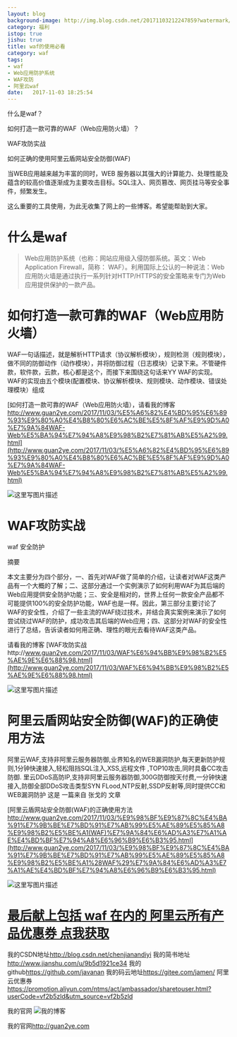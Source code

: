 ```yaml
---
layout: blog
background-image: http://img.blog.csdn.net/20171103212247859?watermark/2/text/aHR0cDovL2Jsb2cuY3Nkbi5uZXQvY2hlbmppYW5hbmRpeWk=/font/5a6L5L2T/fontsize/400/fill/I0JBQkFCMA==/dissolve/70/gravity/SouthEast
category: 福利
istop: true
jishu: true
title: waf的使用必看
category: waf
tags:
- waf
- Web应用防护系统
- WAF攻防
- 阿里云waf
date:   2017-11-03 18:25:54
---
```



什么是waf？

如何打造一款可靠的WAF（Web应用防火墙）？

WAF攻防实战

如何正确的使用阿里云盾网站安全防御(WAF)


当WEB应用越来越为丰富的同时，WEB 服务器以其强大的计算能力、处理性能及蕴含的较高价值逐渐成为主要攻击目标。SQL注入、网页篡改、网页挂马等安全事件，频繁发生。

这么重要的工具使用，为此无收集了网上的一些博客。希望能帮助到大家。





# 什么是waf

> Web应用防护系统（也称：网站应用级入侵防御系统。英文：Web Application Firewall，简称：
> WAF）。利用国际上公认的一种说法：Web应用防火墙是通过执行一系列针对HTTP/HTTPS的安全策略来专门为Web应用提供保护的一款产品。



# 如何打造一款可靠的WAF（Web应用防火墙）

‍‍WAF一句话描述，就是解析HTTP请求（协议解析模块），规则检测（规则模块），做不同的防御动作（动作模块），并将防御过程（日志模块）记录下来。不管硬件款，软件款，云款，核心都是这个，而接下来围绕这句话来YY WAF的实现。WAF的实现由五个模块(配置模块、协议解析模块、规则模块、动作模块、错误处理模块）组成

[如何打造一款可靠的WAF（Web应用防火墙），请看我的博客
http://www.guan2ye.com/2017/11/03/%E5%A6%82%E4%BD%95%E6%89%93%E9%80%A0%E4%B8%80%E6%AC%BE%E5%8F%AF%E9%9D%A0%E7%9A%84WAF-Web%E5%BA%94%E7%94%A8%E9%98%B2%E7%81%AB%E5%A2%99.html](http://www.guan2ye.com/2017/11/03/%E5%A6%82%E4%BD%95%E6%89%93%E9%80%A0%E4%B8%80%E6%AC%BE%E5%8F%AF%E9%9D%A0%E7%9A%84WAF-Web%E5%BA%94%E7%94%A8%E9%98%B2%E7%81%AB%E5%A2%99.html)


![这里写图片描述](http://img.blog.csdn.net/20171103212247859?watermark/2/text/aHR0cDovL2Jsb2cuY3Nkbi5uZXQvY2hlbmppYW5hbmRpeWk=/font/5a6L5L2T/fontsize/400/fill/I0JBQkFCMA==/dissolve/70/gravity/SouthEast)

# WAF攻防实战

waf 安全防护

摘要

本文主要分为四个部分，一、首先对WAF做了简单的介绍，让读者对WAF这类产品有一个大概的了解；二、这部分通过一个实例演示了如何利用WAF为其后端的Web应用提供安全防护功能；三、安全是相对的，世界上任何一款安全产品都不可能提供100%的安全防护功能，WAF也是一样。因此，第三部分主要讨论了WAF的安全性，介绍了一些主流的WAF绕过技术，并结合真实案例来演示了如何尝试绕过WAF的防护，成功攻击其后端的Web应用；四、这部分对WAF的安全性进行了总结，告诉读者如何用正确、理性的眼光去看待WAF这类产品。

请看我的博客
 [WAF攻防实战http://www.guan2ye.com/2017/11/03/WAF%E6%94%BB%E9%98%B2%E5%AE%9E%E6%88%98.html](http://www.guan2ye.com/2017/11/03/WAF%E6%94%BB%E9%98%B2%E5%AE%9E%E6%88%98.html)

![这里写图片描述](http://img.blog.csdn.net/20171103212430090?watermark/2/text/aHR0cDovL2Jsb2cuY3Nkbi5uZXQvY2hlbmppYW5hbmRpeWk=/font/5a6L5L2T/fontsize/400/fill/I0JBQkFCMA==/dissolve/70/gravity/SouthEast)

# 阿里云盾网站安全防御(WAF)的正确使用方法

阿里云WAF,支持非阿里云服务器防御,业界知名的WEB漏洞防护,每天更新防护规则,1分钟快速接入,轻松阻挡SQL注入,XSS,远程文件 ,TOP10攻击,同时具备CC攻击防御.
里云DDoS高防IP,支持非阿里云服务器防御,300G防御按天付费,一分钟快速接入,防御全部DDoS攻击类型SYN FLood,NTP反射,SSDP反射等,同时提供CC和WEB漏洞防护
这是 一篇来自  张戈的 文章

[阿里云盾网站安全防御(WAF)的正确使用方法
http://www.guan2ye.com/2017/11/03/%E9%98%BF%E9%87%8C%E4%BA%91%E7%9B%BE%E7%BD%91%E7%AB%99%E5%AE%89%E5%85%A8%E9%98%B2%E5%BE%A1(WAF)%E7%9A%84%E6%AD%A3%E7%A1%AE%E4%BD%BF%E7%94%A8%E6%96%B9%E6%B3%95.html](http://www.guan2ye.com/2017/11/03/%E9%98%BF%E9%87%8C%E4%BA%91%E7%9B%BE%E7%BD%91%E7%AB%99%E5%AE%89%E5%85%A8%E9%98%B2%E5%BE%A1%28WAF%29%E7%9A%84%E6%AD%A3%E7%A1%AE%E4%BD%BF%E7%94%A8%E6%96%B9%E6%B3%95.html)

![这里写图片描述](http://img.blog.csdn.net/20171103212648267?watermark/2/text/aHR0cDovL2Jsb2cuY3Nkbi5uZXQvY2hlbmppYW5hbmRpeWk=/font/5a6L5L2T/fontsize/400/fill/I0JBQkFCMA==/dissolve/70/gravity/SouthEast)






# **[最后献上包括 waf 在内的  阿里云所有产品优惠券  点我获取](https://promotion.aliyun.com/ntms/act/ambassador/sharetouser.html?userCode=vf2b5zld&utm_source=vf2b5zld)**




我的CSDN地址<http://blog.csdn.net/chenjianandiyi>
我的简书地址<http://www.jianshu.com/u/9b5d1921ce34>
我的github<https://github.com/javanan>
我的码云地址<https://gitee.com/jamen/>
阿里云优惠券<https://promotion.aliyun.com/ntms/act/ambassador/sharetouser.html?userCode=vf2b5zld&utm_source=vf2b5zld>



我的官网
![我的博客](https://github.com/javanan/javanan.github.io/blob/master/style/images/slifelogo.png?raw=true)

我的官网<http://guan2ye.com>
